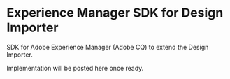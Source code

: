 Experience Manager SDK for Design Importer
=====================================

SDK for Adobe Experience Manager (Adobe CQ) to extend the Design Importer.

Implementation will be posted here once ready.
